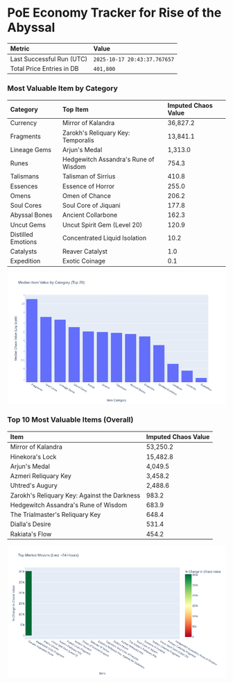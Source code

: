 # PoE Economy Tracker for Rise of the Abyssal

<!-- START_MAINTENANCE -->
| Metric | Value |
|:---|:---|
| Last Successful Run (UTC) | `2025-10-17 20:43:37.767657` |
| Total Price Entries in DB | `401,800` |

<!-- END_MAINTENANCE -->

<!-- START_DATAFRAME_DEBUG -->
<!-- END_DATAFRAME_DEBUG -->

<!-- START_CATEGORY_ANALYSIS -->
### Most Valuable Item by Category
| Category | Top Item | Imputed Chaos Value |
| :--- | :--- | :--- |
| Currency | Mirror of Kalandra | 36,827.2 |
| Fragments | Zarokh's Reliquary Key: Temporalis | 13,841.1 |
| Lineage Gems | Arjun's Medal | 1,313.0 |
| Runes | Hedgewitch Assandra's Rune of Wisdom | 754.3 |
| Talismans | Talisman of Sirrius | 410.8 |
| Essences | Essence of Horror | 255.0 |
| Omens | Omen of Chance | 206.2 |
| Soul Cores | Soul Core of Jiquani | 177.8 |
| Abyssal Bones | Ancient Collarbone | 162.3 |
| Uncut Gems | Uncut Spirit Gem (Level 20) | 120.9 |
| Distilled Emotions | Concentrated Liquid Isolation | 10.2 |
| Catalysts | Reaver Catalyst | 1.0 |
| Expedition | Exotic Coinage | 0.1 |


![Category Analysis Chart](charts/category_analysis.png)
<!-- END_ANALYSIS -->

<!-- START_ANALYSIS -->
### Top 10 Most Valuable Items (Overall)
| Item | Imputed Chaos Value |
| :--- | :--- |
| Mirror of Kalandra | 53,250.2 |
| Hinekora's Lock | 15,482.8 |
| Arjun's Medal | 4,049.5 |
| Azmeri Reliquary Key | 3,458.2 |
| Uhtred's Augury | 2,488.6 |
| Zarokh's Reliquary Key: Against the Darkness | 983.2 |
| Hedgewitch Assandra's Rune of Wisdom | 683.9 |
| The Trialmaster's Reliquary Key | 648.4 |
| Dialla's Desire | 531.4 |
| Rakiata's Flow | 454.2 |


![Market Movers Chart](charts/market_movers.png)
<!-- END_ANALYSIS -->

